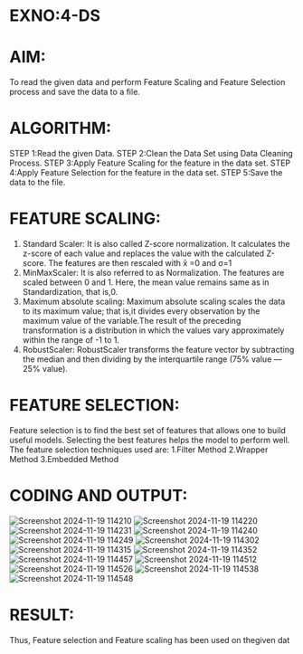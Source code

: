 # EXNO:4-DS
# AIM:
To read the given data and perform Feature Scaling and Feature Selection process and save the
data to a file.

# ALGORITHM:
STEP 1:Read the given Data.
STEP 2:Clean the Data Set using Data Cleaning Process.
STEP 3:Apply Feature Scaling for the feature in the data set.
STEP 4:Apply Feature Selection for the feature in the data set.
STEP 5:Save the data to the file.

# FEATURE SCALING:
1. Standard Scaler: It is also called Z-score normalization. It calculates the z-score of each value and replaces the value with the calculated Z-score. The features are then rescaled with x̄ =0 and σ=1
2. MinMaxScaler: It is also referred to as Normalization. The features are scaled between 0 and 1. Here, the mean value remains same as in Standardization, that is,0.
3. Maximum absolute scaling: Maximum absolute scaling scales the data to its maximum value; that is,it divides every observation by the maximum value of the variable.The result of the preceding transformation is a distribution in which the values vary approximately within the range of -1 to 1.
4. RobustScaler: RobustScaler transforms the feature vector by subtracting the median and then dividing by the interquartile range (75% value — 25% value).

# FEATURE SELECTION:
Feature selection is to find the best set of features that allows one to build useful models. Selecting the best features helps the model to perform well.
The feature selection techniques used are:
1.Filter Method
2.Wrapper Method
3.Embedded Method

# CODING AND OUTPUT:

![Screenshot 2024-11-19 114210](https://github.com/user-attachments/assets/c6ac20ba-2e75-4592-9a2e-6b87c93fba9c)
![Screenshot 2024-11-19 114220](https://github.com/user-attachments/assets/62531d62-2393-4ef4-a257-072791e22441)
![Screenshot 2024-11-19 114231](https://github.com/user-attachments/assets/d74518e0-fc51-46fc-9837-777540444a9d)
![Screenshot 2024-11-19 114240](https://github.com/user-attachments/assets/c2834878-fae4-41e3-a6ac-bfcb45259001)
![Screenshot 2024-11-19 114249](https://github.com/user-attachments/assets/d6c45a49-5657-44bc-a729-cfd122c23c1d)
![Screenshot 2024-11-19 114302](https://github.com/user-attachments/assets/0f9a9644-f1dc-4fab-9f27-3895b796ad43)
![Screenshot 2024-11-19 114315](https://github.com/user-attachments/assets/c6f0c55b-4547-45c7-8f49-7f07891d666f)
![Screenshot 2024-11-19 114352](https://github.com/user-attachments/assets/5ad8f5a6-dba2-433d-b73c-4947fc51d8bc)
![Screenshot 2024-11-19 114457](https://github.com/user-attachments/assets/2be49e93-04cb-4233-8143-630d958c23ad)
![Screenshot 2024-11-19 114512](https://github.com/user-attachments/assets/e1f6d79d-2d30-42ca-b922-3bf03b1fcda8)
![Screenshot 2024-11-19 114526](https://github.com/user-attachments/assets/92244762-76dc-4cc5-9b3f-3d175ac096c3)
![Screenshot 2024-11-19 114538](https://github.com/user-attachments/assets/c72461d2-cf40-49e2-9cf4-ca550dc28518)
![Screenshot 2024-11-19 114548](https://github.com/user-attachments/assets/0ea901c1-3e98-417b-bb62-a7be6d606ddc)
       
# RESULT:
      
Thus, Feature selection and Feature scaling has been used on thegiven dat
